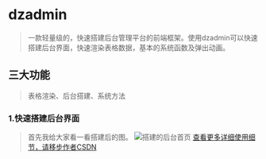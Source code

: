 # dzadmin
>一款轻量级的，快速搭建后台管理平台的前端框架。使用dzadmin可以快速搭建后台界面，快速渲染表格数据，基本的系统函数及弹出动画。

## 三大功能
>表格渲染、后台搭建、系统方法

### 1.快速搭建后台界面
>	首先我给大家看一看搭建后的图。
![搭建的后台首页](https://github.com/fanhua1994/dzadmin/blob/master/image/image_index.png?raw=true)
[查看更多详细使用细节，请移步作者CSDN](http://blog.csdn.net/dong_18383219470?viewmode=list)
